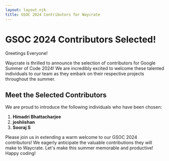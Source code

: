 ```yaml
---
layout: layout.njk
title: GSOC 2024 Contributors for Waycrate
---
```


# GSOC 2024 Contributors Selected!

Greetings Everyone!

Waycrate is thrilled to announce the selection of contributors for Google Summer of Code 2024! We are incredibly excited to welcome these talented individuals to our team as they embark on their respective projects throughout the summer.

## Meet the Selected Contributors

We are proud to introduce the following individuals who have been chosen:

1. **Himadri Bhattacharjee**
2. **joshiishan**
3. **Sooraj S**

Please join us in extending a warm welcome to our GSOC 2024 contributors! We eagerly anticipate the valuable contributions they will make to Waycrate. Let's make this summer memorable and productive!
Happy coding!
